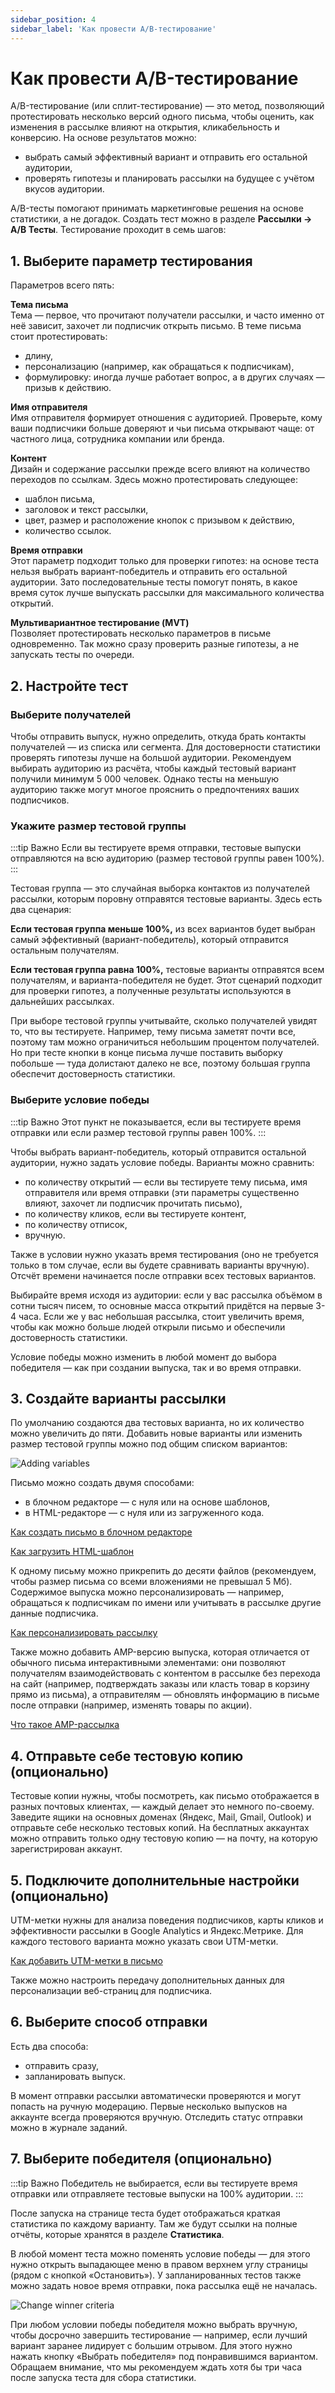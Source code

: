 ```yaml
---
sidebar_position: 4
sidebar_label: 'Как провести A/B-тестирование'
---
```


# Как провести A/B-тестирование

A/B-тестирование (или сплит-тестирование) — это метод, позволяющий протестировать несколько версий одного письма, чтобы оценить, как изменения в рассылке влияют на открытия, кликабельность и конверсию. На основе результатов можно:

- выбрать самый эффективный вариант и отправить его остальной аудитории,
- проверять гипотезы и планировать рассылки на будущее с учётом вкусов аудитории.

A/B-тесты помогают принимать маркетинговые решения на основе статистики, а не догадок. Создать тест можно в разделе **Рассылки → A/B Тесты**. Тестирование проходит в семь шагов:

## 1. Выберите параметр тестирования

Параметров всего пять:

**Тема письма**<br/>
Тема — первое, что прочитают получатели рассылки, и часто именно от неё зависит, захочет ли подписчик открыть письмо. В теме письма стоит протестировать:

- длину,
- персонализацию (например, как обращаться к подписчикам),
- формулировку: иногда лучше работает вопрос, а в других случаях — призыв к действию.

**Имя отправителя**<br/>
Имя отправителя формирует отношения с аудиторией. Проверьте, кому ваши подписчики больше доверяют и чьи письма открывают чаще: от частного лица, сотрудника компании или бренда.

**Контент**<br/>
Дизайн и содержание рассылки прежде всего влияют на количество переходов по ссылкам. Здесь можно протестировать следующее:

- шаблон письма,
- заголовок и текст рассылки,
- цвет, размер и расположение кнопок с призывом к действию,
- количество ссылок.

**Время отправки**<br/>
Этот параметр подходит только для проверки гипотез: на основе теста нельзя выбрать вариант-победитель и отправить его остальной аудитории. Зато последовательные тесты помогут понять, в какое время суток лучше выпускать рассылки для максимального количества открытий.

**Мультивариантное тестирование (MVT)**<br/>
Позволяет протестировать несколько параметров в письме одновременно. Так можно сразу проверить разные гипотезы, а не запускать тесты по очереди.

## 2. Настройте тест

### Выберите получателей

Чтобы отправить выпуск, нужно определить, откуда брать контакты получателей — из списка или сегмента. Для достоверности статистики проверять гипотезы лучше на большой аудитории. Рекомендуем выбирать аудиторию из расчёта, чтобы каждый тестовый вариант получили минимум 5 000 человек. Однако тесты на меньшую аудиторию также могут многое прояснить о предпочтениях ваших подписчиков.

### Укажите размер тестовой группы

:::tip Важно
Если вы тестируете время отправки, тестовые выпуски отправляются на всю аудиторию (размер тестовой группы равен 100%).
:::

Тестовая группа — это случайная выборка контактов из получателей рассылки, которым поровну отправятся тестовые варианты. Здесь есть два сценария:

**Если тестовая группа меньше 100%,** из всех вариантов будет выбран самый эффективный (вариант-победитель), который отправится остальным получателям.

**Если тестовая группа равна 100%,** тестовые варианты отправятся всем получателям, и варианта-победителя не будет. Этот сценарий подходит для проверки гипотез, а полученные результаты используются в дальнейших рассылках.

При выборе тестовой группы учитывайте, сколько получателей увидят то, что вы тестируете. Например, тему письма заметят почти все, поэтому там можно ограничиться небольшим процентом получателей. Но при тесте кнопки в конце письма лучше поставить выборку побольше — туда долистают далеко не все, поэтому большая группа обеспечит достоверность статистики.

### Выберите условие победы

:::tip Важно
Этот пункт не показывается, если вы тестируете время отправки или если размер тестовой группы равен 100%.
:::

Чтобы выбрать вариант-победитель, который отправится остальной аудитории, нужно задать условие победы. Варианты можно сравнить:

- по количеству открытий — если вы тестируете тему письма, имя отправителя или время отправки (эти параметры существенно влияют, захочет ли подписчик прочитать письмо),
- по количеству кликов, если вы тестируете контент,
- по количеству отписок,
- вручную.

Также в условии нужно указать время тестирования (оно не требуется только в том случае, если вы будете сравнивать варианты вручную). Отсчёт времени начинается после отправки всех тестовых вариантов.

Выбирайте время исходя из аудитории: если у вас рассылка объёмом в сотни тысяч писем, то основные масса открытий придётся на первые 3-4 часа. Если же у вас небольшая рассылка, стоит увеличить время, чтобы как можно больше людей открыли письмо и обеспечили достоверность статистики.

Условие победы можно изменить в любой момент до выбора победителя — как при создании выпуска, так и во время отправки.

## 3. Создайте варианты рассылки

По умолчанию создаются два тестовых варианта, но их количество можно увеличить до пяти. Добавить новые варианты или изменить размер тестовой группы можно под общим списком вариантов:

![Adding variables](/img/email-campaigns/create-your-campaign/a-b-testing/adding-variables.gif) <br/>

Письмо можно создать двумя способами:

- в блочном редакторе — с нуля или на основе шаблонов,
- в HTML-редакторе — с нуля или из загруженного кода.

[Как создать письмо в блочном редакторе](https://docs.sendsay.ru/email-campaigns/create-your-campaign/drag-and-drop-editor)

[Как загрузить HTML-шаблон](https://docs.sendsay.ru/email-campaigns/create-your-campaign/how-to-upload-html-template)

К одному письму можно прикрепить до десяти файлов (рекомендуем, чтобы размер письма со всеми вложениями не превышал 5 Мб). Содержимое выпуска можно персонализировать — например, обращаться к подписчикам по имени или учитывать в рассылке другие данные подписчика.

[Как персонализировать рассылку](https://docs.sendsay.ru/email-campaigns/personalization/how-to-personalize-campaign)

Также можно добавить AMP-версию выпуска, которая отличается от обычного письма интерактивными элементами: они позволяют получателям взаимодействовать с контентом в рассылке без перехода на сайт (например, подтверждать заказы или класть товар в корзину прямо из письма), а отправителям — обновлять информацию в письме после отправки (например, изменять товары по акции).

[Что такое AMP-рассылка](https://docs.sendsay.ru/email-campaigns/create-your-campaign/amp-campaign)

## 4. Отправьте себе тестовую копию (опционально)

Тестовые копии нужны, чтобы посмотреть, как письмо отображается в разных почтовых клиентах, — каждый делает это немного по-своему. Заведите ящики на основных доменах (Яндекс, Mail, Gmail, Outlook) и отправьте себе несколько тестовых копий. На бесплатных аккаунтах можно отправить только одну тестовую копию — на почту, на которую зарегистрирован аккаунт.

## 5. Подключите дополнительные настройки (опционально)

UTM-метки нужны для анализа поведения подписчиков, карты кликов и эффективности рассылки в Google Analytics и Яндекс.Метрике. Для каждого тестового варианта можно указать свои UTM-метки.

[Как добавить UTM-метки в письмо](https://docs.sendsay.ru/email-campaigns/settings/how-to-add-utm)

Также можно настроить передачу дополнительных данных для персонализации веб-страниц для подписчика.

## 6. Выберите способ отправки

Есть два способа:

- отправить сразу,
- запланировать выпуск.

В момент отправки рассылки автоматически проверяются и могут попасть на ручную модерацию. Первые несколько выпусков на аккаунте всегда проверяются вручную. Отследить статус отправки можно в журнале заданий.

## 7. Выберите победителя (опционально)

:::tip Важно
Победитель не выбирается, если вы тестируете время отправки или отправляете тестовые выпуски на 100% аудитории.
:::

После запуска на странице теста будет отображаться краткая статистика по каждому варианту. Там же будут ссылки на полные отчёты, которые хранятся в разделе **Статистика**.

В любой момент теста можно поменять условие победы — для этого нужно открыть выпадающее меню в правом верхнем углу страницы (рядом с кнопкой «Остановить»). У запланированных тестов также можно задать новое время отправки, пока рассылка ещё не началась.

![Change winner criteria](/img/email-campaigns/create-your-campaign/a-b-testing/change-winner-criteria.png) <br/>

При любом условии победы победителя можно выбрать вручную, чтобы досрочно завершить тестирование — например, если лучший вариант заранее лидирует с большим отрывом. Для этого нужно нажать кнопку «Выбрать победителя» под понравившимся вариантом. Обращаем внимание, что мы рекомендуем ждать хотя бы три часа после запуска теста для сбора статистики.
